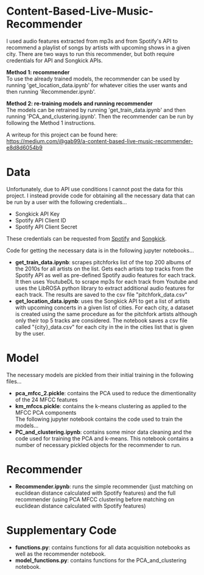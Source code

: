 # Content-Based-Live-Music-Recommender
I used audio features extracted from mp3s and from Spotify's API to recommend a playlist of songs by artists with upcoming shows in a given city. There are two ways to run this recommender, but both require credentials for API and Songkick APIs.

**Method 1: recommender**  
To use the already trained models, the recommender can be used by running 'get_location_data.ipynb' for whatever cities the user wants and then running 'Recommender.ipynb'.  

**Method 2: re-training models and running recommender**  
The models can be retrained by running 'get_train_data.ipynb' and then running 'PCA_and_clustering.ipynb'. Then the recommender can be run by following the Method 1 instructions.  

A writeup for this project can be found here: https://medium.com/@gab99/a-content-based-live-music-recommender-e8d8d6054b9  

# Data  
Unfortunately, due to API use conditions I cannot post the data for this project.
I instead provide code for obtaining all the necessary data that can be run by a user with
the following credentials...  
- Songkick API Key  
- Spotify API Client ID  
- Spotify API Client Secret

These credentials can be requested from [Spotify](https://developer.spotify.com/documentation/general/guides/authorization-guide/) and [Songkick](https://www.songkick.com/api_key_requests/new).  

Code for getting the necessary data is in the following jupyter notebooks...  
- **get_train_data.ipynb**: scrapes pitchforks list of the top 200 albums of the 2010s for
all artists on the list. Gets each artists top tracks from the Spotify API as well as pre-defined
Spotify audio features for each track. It then uses YoutubeDL to scrape mp3s for each track
from Youtube and uses the LibROSA python library to extract additional audio features for each track.
The results are saved to the csv file "pitchfork_data.csv"  
- **get_location_data.ipynb**: uses the Songkick API to get a list of artists with
upcoming concerts in a given list of cities. For each city, a dataset is created using the same
procedure as for the pitchfork artists although only their top 5 tracks are considered.
The notebook saves a csv file called "{city}_data.csv" for each city in the in the cities list that is given by the user.  

# Model  
The necessary models are pickled from their initial training in the following files...  
- **pca_mfcc_2.pickle**: contains the PCA used to reduce the dimentionality of the 24 MFCC features  
- **km_mfccs.pickle**: contains the k-means clustering as applied to the MFCC PCA components  
The following jupyter notebook contains the code used to train the models...  
- **PC_and_clustering.ipynb**: contains some minor data cleaning and the code used for training
the PCA and k-means. This notebook contains a number of necessary pickled objects for the recommender to run.  

# Recommender  
- **Recommender.ipynb**: runs the simple recommender (just matching on euclidean distance calculated
with Spotify features) and the full recommender (using PCA MFCC clustering before matching on euclidean
distance calculated with Spotify features)  

# Supplementary Code  
- **functions.py**: contains functions for all data acquisition notebooks as well as the recommender notebook.  
- **model_functions.py**: contains functions for the PCA_and_clustering notebook.
